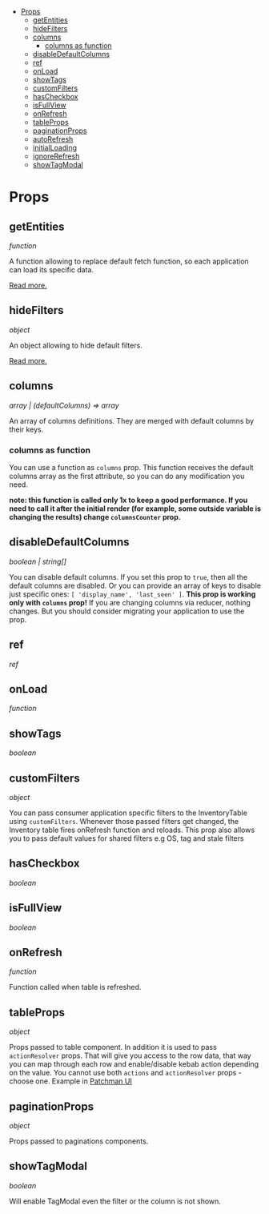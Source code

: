 - [Props](#props)
  - [getEntities](#getentities)
  - [hideFilters](#hidefilters)
  - [columns](#columns)
    - [columns as function](#columns-as-function)
  - [disableDefaultColumns](#disabledefaultcolumns)
  - [ref](#ref)
  - [onLoad](#onload)
  - [showTags](#showtags)
  - [customFilters](#customfilters)
  - [hasCheckbox](#hascheckbox)
  - [isFullView](#isfullview)
  - [onRefresh](#onrefresh)
  - [tableProps](#tableprops)
  - [paginationProps](#paginationprops)
  - [autoRefresh](#autorefresh)
  - [initialLoading](#initialloading)
  - [ignoreRefresh](#ignorerefresh)
  - [showTagModal](#showtagmodal)

# Props

## getEntities

*function*

A function allowing to replace default fetch function, so each application can load its specific data.

[Read more.](./custom_fetch.md)

## hideFilters

*object*

An object allowing to hide default filters.

[Read more.](./hide_filters.md)

## columns

*array | (defaultColumns) => array*

An array of columns definitions. They are merged with default columns by their keys.

### columns as function

You can use a function as `columns` prop. This function receives the default columns array as the first attribute, so you can do any modification you need.

**note: this function is called only 1x to keep a good performance. If you need to call it after the initial render (for example, some outside variable is changing the results) change `columnsCounter`<number> prop.**

## disableDefaultColumns

*boolean | string[]*

You can disable default columns. If you set this prop to `true`, then all the default columns are disabled. Or you can provide an array of keys to disable just specific ones: `[ 'display_name', 'last_seen' ]`. **This prop is working only with `columns` prop!** If you are changing columns via reducer, nothing changes. But you should consider migrating your application to use the prop.

## ref

*ref*

## onLoad

*function*

## showTags

*boolean*

## customFilters

*object*

You can pass consumer application specific filters to the InventoryTable using `customFilters`. Whenever those passed filters get changed, the Inventory table fires onRefresh function and reloads. This prop also allows you to pass default values for shared filters e.g OS, tag and stale filters

## hasCheckbox

*boolean*

## isFullView

*boolean*

## onRefresh

*function*

Function called when table is refreshed.

## tableProps

*object*

Props passed to table component. In addition it is used to pass `actionResolver` props.
That will give you access to the row data, that way you can map through each row and enable/disable kebab action depending on the value. You cannot use both `actions` and `actionResolver` props - choose one.
Example in [Patchman UI](https://github.com/RedHatInsights/patchman-ui/blob/master/src/SmartComponents/Systems/Systems.js#L191)

## paginationProps

*object*

Props passed to paginations components.

## showTagModal

*boolean*

Will enable TagModal even the filter or the column is not shown.
